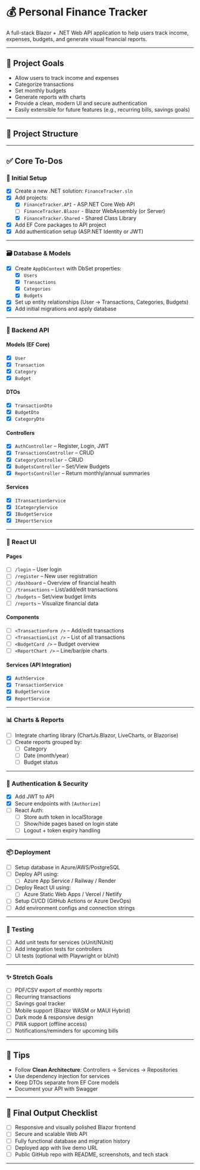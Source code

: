 ﻿# 💰 Personal Finance Tracker

A full-stack Blazor + .NET Web API application to help users track income, expenses, budgets, and generate visual financial reports.

---

## 📌 Project Goals

- Allow users to track income and expenses
- Categorize transactions
- Set monthly budgets
- Generate reports with charts
- Provide a clean, modern UI and secure authentication
- Easily extensible for future features (e.g., recurring bills, savings goals)

---
## 📁 Project Structure
--- -
## ✅ Core To-Dos

### 🔧 Initial Setup

- [x] Create a new .NET solution: `FinanceTracker.sln`
- [x] Add projects:
    - [x] `FinanceTracker.API` - ASP.NET Core Web API
    - [ ] `FinanceTracker.Blazor` - Blazor WebAssembly (or Server)
    - [x] `FinanceTracker.Shared` - Shared Class Library
- [x] Add EF Core packages to API project
- [x] Add authentication setup (ASP.NET Identity or JWT)

---

### 🗃️ Database & Models

- [x] Create `AppDbContext` with DbSet properties:
    - [x] `Users`
    - [x] `Transactions`
    - [x] `Categories`
    - [x] `Budgets`
- [x] Set up entity relationships (User → Transactions, Categories, Budgets)
- [x] Add initial migrations and apply database

---

### 🧩 Backend API

#### Models (EF Core)

- [x] `User`
- [x] `Transaction`
- [x] `Category`
- [x] `Budget`

#### DTOs

- [x] `TransactionDto`
- [x] `BudgetDto`
- [x] `CategoryDto`

#### Controllers

- [x] `AuthController` – Register, Login, JWT
- [x] `TransactionsController` – CRUD
- [x] `CategoryController` - CRUD
- [x] `BudgetsController` – Set/View Budgets
- [x] `ReportsController` – Return monthly/annual summaries

#### Services

- [x] `ITransactionService`
- [x] `ICategoryService`
- [x] `IBudgetService`
- [x] `IReportService`

---

### 🎨 React UI

#### Pages

- [ ] `/login` – User login
- [ ] `/register` – New user registration
- [ ] `/dashboard` – Overview of financial health
- [ ] `/transactions` – List/add/edit transactions
- [ ] `/budgets` – Set/view budget limits
- [ ] `/reports` – Visualize financial data

#### Components

- [ ] `<TransactionForm />` – Add/edit transactions
- [ ] `<TransactionList />` – List of all transactions
- [ ] `<BudgetCard />` – Budget overview
- [ ] `<ReportChart />` – Line/bar/pie charts

#### Services (API Integration)

- [x] `AuthService`
- [x] `TransactionService`
- [x] `BudgetService`
- [x] `ReportService`

---

### 📊 Charts & Reports

- [ ] Integrate charting library (ChartJs.Blazor, LiveCharts, or Blazorise)
- [ ] Create reports grouped by:
    - [ ] Category
    - [ ] Date (month/year)
    - [ ] Budget status

---

### 🔐 Authentication & Security

- [x] Add JWT to API
- [x] Secure endpoints with `[Authorize]`
- [ ] React Auth:
    - [ ] Store auth token in localStorage
    - [ ] Show/hide pages based on login state
    - [ ] Logout + token expiry handling

---

### 📦 Deployment

- [ ] Setup database in Azure/AWS/PostgreSQL
- [ ] Deploy API using:
    - [ ] Azure App Service / Railway / Render
- [ ] Deploy React UI using:
    - [ ] Azure Static Web Apps / Vercel / Netlify
- [ ] Setup CI/CD (GitHub Actions or Azure DevOps)
- [ ] Add environment configs and connection strings

---

### 🧪 Testing

- [ ] Add unit tests for services (xUnit/NUnit)
- [ ] Add integration tests for controllers
- [ ] UI tests (optional with Playwright or bUnit)

---

### ✨ Stretch Goals 

- [ ] PDF/CSV export of monthly reports
- [ ] Recurring transactions
- [ ] Savings goal tracker
- [ ] Mobile support (Blazor WASM or MAUI Hybrid)
- [ ] Dark mode & responsive design
- [ ] PWA support (offline access)
- [ ] Notifications/reminders for upcoming bills

---

## 🧠 Tips

- Follow **Clean Architecture**: Controllers → Services → Repositories
- Use dependency injection for services
- Keep DTOs separate from EF Core models
- Document your API with Swagger

---

## 🏁 Final Output Checklist

- [ ] Responsive and visually polished Blazor frontend
- [ ] Secure and scalable Web API
- [ ] Fully functional database and migration history
- [ ] Deployed app with live demo URL
- [ ] Public GitHub repo with README, screenshots, and tech stack

---




